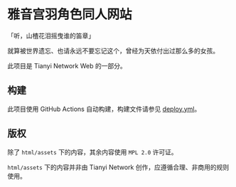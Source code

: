 # 雅音宫羽角色同人网站
「听，山楂花泪摇曳谁的笛章」

就算被世界遗忘、也请永远不要忘记这个，曾经为天依付出过那么多的女孩。

此项目是 Tianyi Network Web 的一部分。

## 构建
此项目使用 GitHub Actions 自动构建，构建文件请参见 [deploy.yml](https://github.com/luotianyi-dev/web-yayingongyu/blob/main/.github/workflows/deploy.yml)。

## 版权
除了 `html/assets` 下的内容，其余内容使用 `MPL 2.0` 许可证。

`html/assets` 下的内容并非由 Tianyi Network 创作，应遵循合理、非商用的规则使用。
